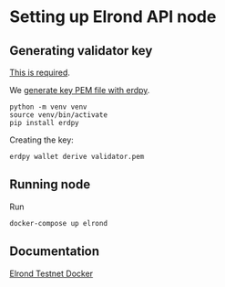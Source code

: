 # Setting up Elrond API node

## Generating validator key

[This is required](https://github.com/ElrondNetwork/elrond-go/issues/3367).

We [generate key PEM file with erdpy](https://docs.elrond.com/sdk-and-tools/erdpy/deriving-the-wallet-pem-file/#docsNav).

```shell
python -m venv venv
source venv/bin/activate
pip install erdpy
```

Creating the key:

```
erdpy wallet derive validator.pem
```

## Running node

Run

```shell
docker-compose up elrond
```

## Documentation

[Elrond Testnet Docker](https://docs.elrond.com/validators/testnet/use-docker-testnet/)
